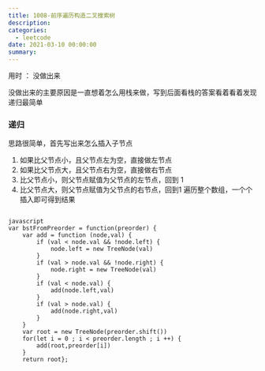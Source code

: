 ```yaml
---
title: 1008-前序遍历构造二叉搜索树
description: 
categories:
  - leetcode
date: 2021-03-10 00:00:00
summary: 
---
```


用时 ： 没做出来

没做出来的主要原因是一直想着怎么用栈来做，写到后面看栈的答案看着看着发现递归最简单

### 递归

思路很简单，首先写出来怎么插入子节点

1. 如果比父节点小，且父节点左为空，直接做左节点
1. 如果比父节点大，且父节点右为空，直接做右节点
1. 比父节点小，则父节点赋值为父节点的左节点，回到 1
1. 比父节点大，则父节点赋值为父节点的右节点，回到1
遍历整个数组，一个个插入即可得到结果

```

javascript
var bstFromPreorder = function(preorder) {
    var add = function (node,val) {
        if (val < node.val && !node.left) {
            node.left = new TreeNode(val)
        }
        if (val > node.val && !node.right) {
            node.right = new TreeNode(val)
        }
        if (val < node.val) {
            add(node.left,val)
        }
        if (val > node.val) {
            add(node.right,val)
        }
    }
    var root = new TreeNode(preorder.shift())
    for(let i = 0 ; i < preorder.length ; i ++) {
        add(root,preorder[i])
    }
    return root};
```

